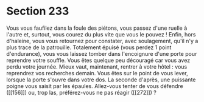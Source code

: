 # Section 233

Vous vous faufilez dans la foule des piétons, vous passez d'une ruelle à l'autre et, surtout, vous courez du plus vite que vous le pouvez ! Enfin, hors d'haleine, vous vous retournez pour constater, avec soulagement, qu'il n'y a plus trace de la patrouille. Totalement épuisé (vous perdez 1 point d'endurance), vous vous laissez tomber dans l'encoignure d'une porte pour reprendre votre souffle. Vous êtes quelque peu découragé car vous avez perdu votre journée. Mieux vaut, maintenant, rentrer à votre hôtel : vous reprendrez vos recherches demain. Vous êtes sur le point de vous lever, lorsque la porte s'ouvre dans votre dos. La seconde d'après, une puissante poigne vous saisit par les épaules. Allez-vous tenter de vous défendre ([[156]]) ou, trop las, préférez-vous ne pas réagir ([[272]]) ?